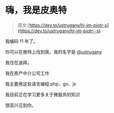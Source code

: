 # 嗨，我是皮奥特

> 原文:[https://dev.to/ustrugany/hi-im-piotr-s](https://dev.to/ustrugany/hi-im-piotr--s)

我编码 11 年了。

你可以在推特上找到我，我的名字是 [@ustrugany](https://twitter.com/ustrugany)

我住在迪拜。

我在房产中介公司工作

我主要用这些语言编程:php、go、js

我目前正在学习更多关于微服务的知识

很高兴见到你。